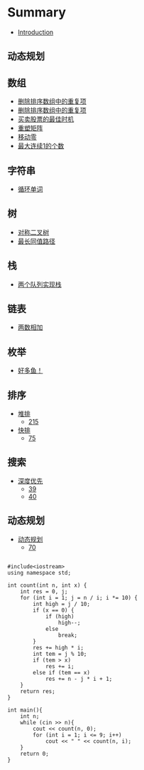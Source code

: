 # Summary

* [Introduction](README.md)

## 动态规划

## 数组

* [删除排序数组中的重复项](/array/cn-26.md)
* [删除排序数组中的重复项](/array/cn-27.md)
* [买卖股票的最佳时机](/array/cn-121.md)
* [重塑矩阵](array/566.md)
* [移动零](array/283.md)
* [最大连续1的个数](array/485.md)

## 字符串

* [循环单词](/string/loop_word.md)

## 树

* [对称二叉树](/tree/cn-101.md)
* [最长同值路径](/tree/cn-687.md)

## 栈

* [两个队列实现栈](/stack/cn-225.md)

## 链表

* [两数相加](/link_list/cn-2.md)

## 枚举

* [好多鱼！](/enumeration/many_fish.md)

## 排序

* [堆排](/sort/heap.md)
    * [215](/sort/heap/215.md)
* [快排]()
    * [75](/sort/quick/75.md)

## 搜索

* [深度优先]()
    * [39](/research/dfs/39.md)
    * [40](research/dfs/40.md)

## 动态规划

* [动态规划]()
    * [70](/dynamic/70.md)

```

#include<iostream>
using namespace std;
 
int count(int n, int x) {
    int res = 0, j;
    for (int i = 1; j = n / i; i *= 10) {
        int high = j / 10;
        if (x == 0) {
            if (high)
                high--;
            else
                break;
        }
        res += high * i;
        int tem = j % 10;
        if (tem > x)
            res += i;
        else if (tem == x)
            res += n - j * i + 1;
    }
    return res;
}
 
int main(){
    int n;
    while (cin >> n){
        cout << count(n, 0);
        for (int i = 1; i <= 9; i++)
            cout << " " << count(n, i);
    }
    return 0;
}
```

